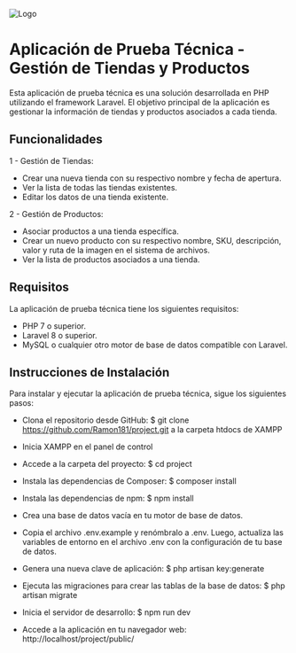 ![Logo](https://tredasolutions.com/wp-content/uploads/2022/10/logo_Mesa-de-trabajo-1-copia-300x134.png)


# Aplicación de Prueba Técnica - Gestión de Tiendas y Productos

Esta aplicación de prueba técnica es una solución desarrollada en PHP utilizando el framework Laravel. El objetivo principal de la aplicación es gestionar la información de tiendas y productos asociados a cada tienda.


## Funcionalidades

1 - Gestión de Tiendas:

- Crear una nueva tienda con su respectivo nombre y fecha de apertura.
- Ver la lista de todas las tiendas existentes.
- Editar los datos de una tienda existente.

2 - Gestión de Productos:

- Asociar productos a una tienda específica.
- Crear un nuevo producto con su respectivo nombre, SKU, descripción, valor y ruta de la imagen en el sistema de archivos.
- Ver la lista de productos asociados a una tienda.


## Requisitos

La aplicación de prueba técnica tiene los siguientes requisitos:

- PHP 7 o superior.
- Laravel 8 o superior.
- MySQL o cualquier otro motor de base de datos compatible con Laravel.


## Instrucciones de Instalación

Para instalar y ejecutar la aplicación de prueba técnica, sigue los siguientes pasos:

- Clona el repositorio desde GitHub: $ git clone <https://github.com/Ramon181/project.git> a la carpeta htdocs de XAMPP

- Inicia XAMPP en el panel de control

- Accede a la carpeta del proyecto: $ cd project

- Instala las dependencias de Composer: $ composer install

- Instala las dependencias de npm: $ npm install

- Crea una base de datos vacía en tu motor de base de datos.

- Copia el archivo .env.example y renómbralo a .env. Luego, actualiza las variables de entorno en el archivo .env con la configuración de tu base de datos.

- Genera una nueva clave de aplicación: $ php artisan key:generate

- Ejecuta las migraciones para crear las tablas de la base de datos: $ php artisan migrate

- Inicia el servidor de desarrollo: $ npm run dev

- Accede a la aplicación en tu navegador web: http://localhost/project/public/
